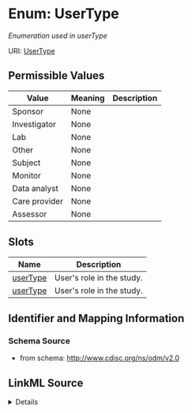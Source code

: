 # Enum: UserType




_Enumeration used in userType_



URI: [UserType](UserType)

## Permissible Values

| Value | Meaning | Description |
| --- | --- | --- |
| Sponsor | None |  |
| Investigator | None |  |
| Lab | None |  |
| Other | None |  |
| Subject | None |  |
| Monitor | None |  |
| Data analyst | None |  |
| Care provider | None |  |
| Assessor | None |  |




## Slots

| Name | Description |
| ---  | --- |
| [userType](userType.md) | User's role in the study. |
| [userType](userType.md) | User's role in the study. |






## Identifier and Mapping Information







### Schema Source


* from schema: http://www.cdisc.org/ns/odm/v2.0




## LinkML Source

<details>
```yaml
name: UserType
description: Enumeration used in userType
from_schema: http://www.cdisc.org/ns/odm/v2.0
rank: 1000
permissible_values:
  Sponsor:
    text: Sponsor
    is_a: UserType
  Investigator:
    text: Investigator
    is_a: UserType
  Lab:
    text: Lab
    is_a: UserType
  Other:
    text: Other
    is_a: UserType
  Subject:
    text: Subject
    is_a: UserType
  Monitor:
    text: Monitor
    is_a: UserType
  Data analyst:
    text: Data analyst
    is_a: UserType
  Care provider:
    text: Care provider
    is_a: UserType
  Assessor:
    text: Assessor
    is_a: UserType

```
</details>
